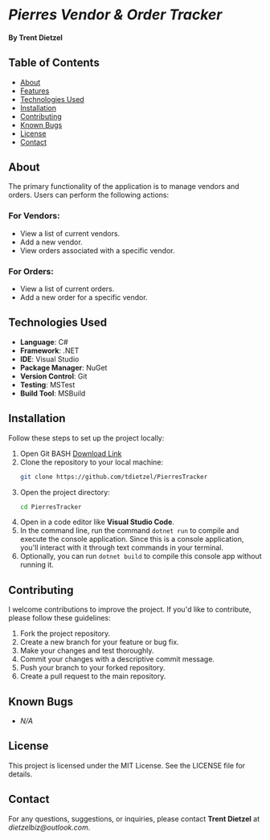 # *Pierres Vendor & Order Tracker*
#### By Trent Dietzel

## Table of Contents
- [About](#about)
- [Features](#for-vendors)
- [Technologies Used](#technologies-used)
- [Installation](#installation)
- [Contributing](#contributing)
- [Known Bugs](#known-bugs)
- [License](#license)
- [Contact](#contact)

## About
The primary functionality of the application is to manage vendors and orders. Users can perform the following actions:

### For Vendors:
- View a list of current vendors.
- Add a new vendor.
- View orders associated with a specific vendor.

### For Orders:
- View a list of current orders.
- Add a new order for a specific vendor.

## Technologies Used
- **Language**: C#
- **Framework**: .NET
- **IDE**: Visual Studio
- **Package Manager**: NuGet
- **Version Control**: Git
- **Testing**: MSTest
- **Build Tool**: MSBuild

## Installation

Follow these steps to set up the project locally:
1. Open Git BASH [Download Link](https://gitforwindows.org/)
2. Clone the repository to your local machine:
   ```bash
   git clone https://github.com/tdietzel/PierresTracker
   ```
3. Open the project directory:
   ```bash
   cd PierresTracker
   ```
4. Open in a code editor like __Visual Studio Code__.
5. In the command line, run the command ``` dotnet run ``` to compile and execute the console application. Since this is a console application, you'll interact with it through text commands in your terminal.
6. Optionally, you can run ``` dotnet build ``` to compile this console app without running it.

## Contributing

I welcome contributions to improve the project. If you'd like to contribute, please follow these guidelines:
1. Fork the project repository.
2. Create a new branch for your feature or bug fix.
3. Make your changes and test thoroughly.
4. Commit your changes with a descriptive commit message.
5. Push your branch to your forked repository.
6. Create a pull request to the main repository.

## Known Bugs

* _N/A_

## License
This project is licensed under the MIT License. See the LICENSE file for details.

## Contact
For any questions, suggestions, or inquiries, please contact **Trent Dietzel** at _dietzelbiz@outlook.com_.
